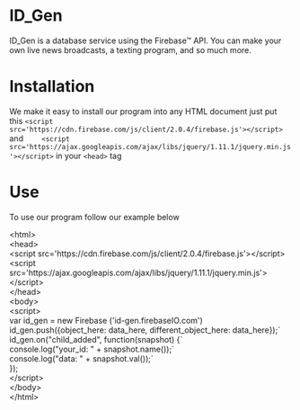# ID_Gen
ID_Gen is a database service using the Firebase™ API. You can make your own live news broadcasts, a texting program, and so much more.
# Installation
We make it easy to install our program into any HTML document just put this `<script src='https://cdn.firebase.com/js/client/2.0.4/firebase.js'></script>` and `    <script src='https://ajax.googleapis.com/ajax/libs/jquery/1.11.1/jquery.min.js'></script>`
 in your `<head>` tag 
# Use
To use our program follow our example below
<p>&lt;html&gt;<br />&lt;head&gt;<br />&lt;script src='https://cdn.firebase.com/js/client/2.0.4/firebase.js'&gt;&lt;/script&gt;<br />&lt;script src='https://ajax.googleapis.com/ajax/libs/jquery/1.11.1/jquery.min.js'&gt;&lt;/script&gt;<br />&lt;/head&gt;<br /> &lt;body&gt;<br /> &lt;script&gt;<br /> var id_gen = new Firebase ('id-gen.firebaseIO.com')<br /> id_gen.push({object_here: data_here, different_object_here: data_here});`<br /> id_gen.on("child_added", function(snapshot) {`<br /> console.log("your_id: " + snapshot.name());`<br /> console.log("data: " + snapshot.val());`<br /> });<br /> &lt;/script&gt;<br /> &lt;/body&gt;<br /> &lt;/html&gt;</p>
